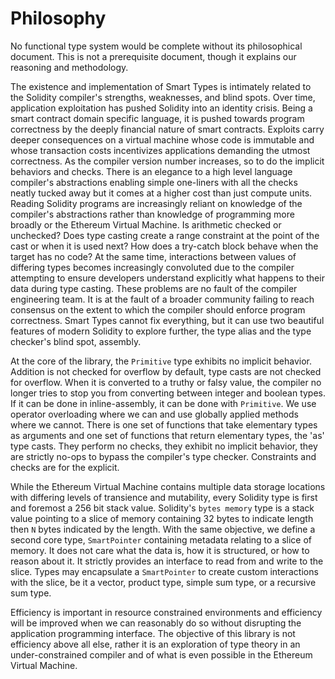 # Philosophy

No functional type system would be complete without its philosophical document.
This is not a prerequisite document, though it explains our reasoning and methodology.

The existence and implementation of Smart Types is intimately related to the Solidity compiler's
strengths, weaknesses, and blind spots. Over time, application exploitation has pushed Solidity into
an identity crisis. Being a smart contract domain specific language, it is pushed towards program
correctness by the deeply financial nature of smart contracts. Exploits carry deeper consequences on
a virtual machine whose code is immutable and whose transaction costs incentivizes applications
demanding the utmost correctness. As the compiler version number increases, so to do the implicit
behaviors and checks. There is an elegance to a high level language compiler's abstractions enabling
simple one-liners with all the checks neatly tucked away but it comes at a higher cost than just
compute units. Reading Solidity programs are increasingly reliant on knowledge of the compiler's
abstractions rather than knowledge of programming more broadly or the Ethereum Virtual Machine. Is
arithmetic checked or unchecked? Does type casting create a range constraint at the point of the
cast or when it is used next? How does a try-catch block behave when the target has no code? At the
same time, interactions between values of differing types becomes increasingly convoluted due to the
compiler attempting to ensure developers understand explicitly what happens to their data during
type casting. These problems are no fault of the compiler engineering team. It is at the fault of a
broader community failing to reach consensus on the extent to which the compiler should enforce
program correctness. Smart Types cannot fix everything, but it can use two beautiful features of
modern Solidity to explore further, the type alias and the type checker's blind spot, assembly.

At the core of the library, the `Primitive` type exhibits no implicit behavior. Addition is not
checked for overflow by default, type casts are not checked for overflow. When it is converted to
a truthy or falsy value, the compiler no longer tries to stop you from converting between integer
and boolean types. If it can be done in inline-assembly, it can be done with `Primitive`. We use
operator overloading where we can and use globally applied methods where we cannot. There is one
set of functions that take elementary types as arguments and one set of functions that return
elementary types, the 'as' type casts. They perform no checks, they exhibit no implicit behavior,
they are strictly no-ops to bypass the compiler's type checker. Constraints and checks are for the
explicit.

While the Ethereum Virtual Machine contains multiple data storage locations with differing levels of
transience and mutability, every Solidity type is first and foremost a 256 bit stack value.
Solidity's `bytes memory` type is a stack value pointing to a slice of memory containing 32 bytes
to indicate length then `N` bytes indicated by the length. With the same objective, we define a
second core type, `SmartPointer` containing metadata relating to a slice of memory. It does not
care what the data is, how it is structured, or how to reason about it. It strictly provides an
interface to read from and write to the slice. Types may encapsulate a `SmartPointer` to create
custom interactions with the slice, be it a vector, product type, simple sum type, or a recursive
sum type.

Efficiency is important in resource constrained environments and efficiency will be improved when we
can reasonably do so without disrupting the application programming interface. The objective of this
library is not efficiency above all else, rather it is an exploration of type theory in an
under-constrained compiler and of what is even possible in the Ethereum Virtual Machine.
